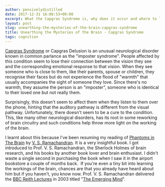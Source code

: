 ```yaml
---
author: pensivelydistilled
date: 2017-12-31 16:08:53+00:00
excerpt: What the Capgras Syndrome is, why does it occur and where to learn more about this and many other intricacies of the brain.
layout: post
slug: unearthing-the-mysteries-of-the-brain-capgras-syndrome
title: Unearthing the Mysteries of the Brain - Capgras Syndrome
tags: cognition
---
```


[Capgras Syndrome](https://en.wikipedia.org/wiki/Capgras_delusion) or Capgras Delusion is an unusual neurological disorder known in common parlance as the "imposter syndrome". People affected by this condition seem to lose their connection between the vision they see and the corresponding emotional response to that vision. When they see someone who is close to them, like their parents, spouse or children, they recognise their faces but do not experience the flood of "warmth" that usually accompanies the sight of someone they love. Since there's no warmth, they assume the person is an "imposter", someone who is identical to their loved one but not really them.

Surprisingly, this doesn't seem to affect them when they listen to them over the phone, hinting that the auditory pathway is different from the visual pathway. Unfortunately, there doesn't seem to be a cure to the condition. This, like many other neurological disorders, has its root in some reworking of brain circuitry and such conditions help throw more light on the working of the brain.

I learnt about this because I've been resuming my reading of [Phantoms in The Brain](https://en.wikipedia.org/wiki/Phantoms_in_the_Brain) by [V. S. Ramachandran](https://en.wikipedia.org/wiki/Vilayanur_S._Ramachandran). It is a very insightful book. I got introduced to Prof. V. S. Ramachandran, the Sherlock Holmes of brain research, and his books by another book lover and brain enthusiast. I didn't waste a single second in purchasing the book when I saw it in the airport bookstore a couple of months back.  If you're even a tiny bit into learning the workings of the brain, chances are that you already have heard about him but if you haven't, you know now. Prof. V. S. Ramachandran delivered the [BBC Reith Lectures](https://en.wikipedia.org/wiki/Reith_Lectures) in 2003 titled "[The Emerging Mind](http://www.bbc.co.uk/radio4/reith2003/)".